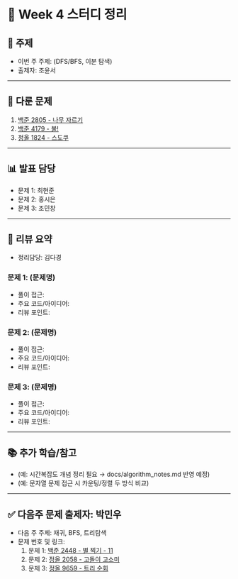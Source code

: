 ﻿# 📆 Week 4 스터디 정리

## 📌 주제
- 이번 주 주제: (DFS/BFS, 이분 탐색)
- 출제자: 조윤서

---

## 📂 다룬 문제
1. [백준 2805 - 나무 자르기](https://www.acmicpc.net/problem/2805)
2. [백준 4179 - 불!](https://www.acmicpc.net/problem/4179)
3. [정올 1824 - 스도쿠](https://jungol.co.kr/problem/1824?cursor=OCw1LDU=)

---

## 📊 발표 담당
- 문제 1: 최현준
- 문제 2: 홍시은
- 문제 3: 조민창

---

## 📝 리뷰 요약
- 정리담당: 김다경
### 문제 1: (문제명)
- 풀이 접근:
- 주요 코드/아이디어:
- 리뷰 포인트:

### 문제 2: (문제명)
- 풀이 접근:
- 주요 코드/아이디어:
- 리뷰 포인트:

### 문제 3: (문제명)
- 풀이 접근:
- 주요 코드/아이디어:
- 리뷰 포인트:

---

## 📚 추가 학습/참고
- (예: 시간복잡도 개념 정리 필요 → docs/algorithm_notes.md 반영 예정)
- (예: 문자열 문제 접근 시 카운팅/정렬 두 방식 비교)

---

## ✅ 다음주 문제 출제자: 박민우
- 다음 주 주제: 재귀, BFS, 트리탐색
- 문제 번호 및 링크:
  1. 문제 1: [백준 2448 - 별 찍기 - 11](https://www.acmicpc.net/problem/2448)
  2. 문제 2: [정올 2058 - 고돌이 고소미](https://jungol.co.kr/problem/2058?cursor=MTAsNSwz)
  3. 문제 3: [정올 9659 - 트리 순회](https://jungol.co.kr/problem/9659?cursor=MTAsNiww)

